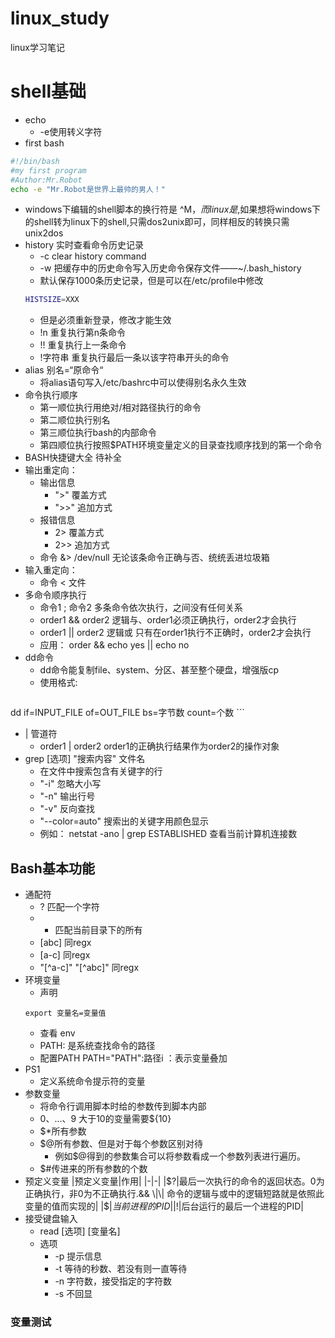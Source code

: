 # linux_study
linux学习笔记


# shell基础
- echo
	- -e使用转义字符
- first bash
```bash
#!/bin/bash
#my first program
#Author:Mr.Robot
echo -e "Mr.Robot是世界上最帅的男人！"
```
- windows下编辑的shell脚本的换行符是 ^M$，而linux是$,如果想将windows下的shell转为linux下的shell,只需dos2unix即可，同样相反的转换只需unix2dos
- history 实时查看命令历史记录
  - -c clear history command
  - -w 把缓存中的历史命令写入历史命令保存文件——~/.bash_history
  - 默认保存1000条历史记录，但是可以在/etc/profile中修改
  ```bash
  HISTSIZE=XXX
  ```
  - 但是必须重新登录，修改才能生效
  - !n 重复执行第n条命令
  - !! 重复执行上一条命令
  - !字符串 重复执行最后一条以该字符串开头的命令
- alias 别名=“原命令“
  - 将alias语句写入/etc/bashrc中可以使得别名永久生效
- 命令执行顺序
  - 第一顺位执行用绝对/相对路径执行的命令
  - 第二顺位执行别名
  - 第三顺位执行bash的内部命令
  - 第四顺位执行按照$PATH环境变量定义的目录查找顺序找到的第一个命令
- BASH快捷键大全
	待补全
- 输出重定向：
	- 输出信息
		- ">" 覆盖方式
		- ">>" 追加方式
	- 报错信息
		- 2> 覆盖方式
		- 2>> 追加方式
	- 命令 &> /dev/null 无论该条命令正确与否、统统丢进垃圾箱
- 输入重定向：
	- 命令 < 文件
- 多命令顺序执行
	- 命令1 ; 命令2  多条命令依次执行，之间没有任何关系
	- order1 && order2 逻辑与、order1必须正确执行，order2才会执行
	- order1 || order2 逻辑或  只有在order1执行不正确时，order2才会执行
	- 应用： order && echo yes || echo no
- dd命令
	- dd命令能复制file、system、分区、甚至整个硬盘，增强版cp
	- 使用格式:
	```shell
dd if=INPUT_FILE of=OUT_FILE bs=字节数 count=个数
	```
- | 管道符
	- order1 | order2  order1的正确执行结果作为order2的操作对象
- grep [选项] "搜索内容" 文件名
	- 在文件中搜索包含有关键字的行
	- "-i"  忽略大小写
	- "-n"  输出行号
	- "-v"  反向查找
	- "--color=auto"  搜索出的关键字用颜色显示
	- 例如： netstat -ano | grep ESTABLISHED 查看当前计算机连接数
## Bash基本功能
- 通配符
	- ? 匹配一个字符
	- * 匹配当前目录下的所有
	- [abc]  同regx
	- [a-c]  同regx
	- "\[^a-c]" "\[^abc]"  同regx
- 环境变量
	- 声明
  ```shell
  export 变量名=变量值
  ```
	- 查看 env
	- PATH: 是系统查找命令的路径
	- 配置PATH  PATH="PATH":路径i   ：表示变量叠加
- PS1
	- 定义系统命令提示符的变量
- 参数变量
	- 将命令行调用脚本时给的参数传到脚本内部
	- $0、...、$9 大于10的变量需要${10}
	- $*所有参数
	- $@所有参数、但是对于每个参数区别对待
		- 例如$@得到的参数集合可以将参数看成一个参数列表进行遍历。
	- $#传进来的所有参数的个数
- 预定义变量
|预定义变量|作用|
|-|-|
|$?|最后一次执行的命令的返回状态。0为正确执行，非0为不正确执行.&& \|\| 命令的逻辑与或中的逻辑短路就是依照此变量的值而实现的|
|$$|当前进程的PID|
|$!|后台运行的最后一个进程的PID|
- 接受键盘输入
	- read [选项] [变量名]
	- 选项
		- -p  提示信息
		- -t  等待的秒数、若没有则一直等待
		- -n  字符数，接受指定的字符数
		- -s  不回显
### 变量测试








